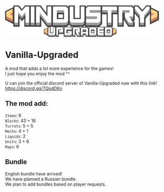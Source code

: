 ![Logo](sprites-override/ui/logo.png)
# Vanilla-Upgraded
A mod that adds a lot more experience for the games!
<br>I just hope you enjoy the mod ^^

U can join the official discord server of Vanilla-Upgraded now with this link!
<br>https://discord.gg/TQpdDKn

## The mod add: 
`Items`: 9
<br>`Blocks`: 43 + 16
<br>`Turrets`: 5 + 5
<br>`Mechs`: 4 + 1
<br>`Liquids`: 2
<br>`Units`: 3 + 6
<br>`Maps`: 6

## Bundle 
English bundle have arrived! 
<br>We have planned a Russian bundle.
<br>We plan to add bundles based on player requests. 